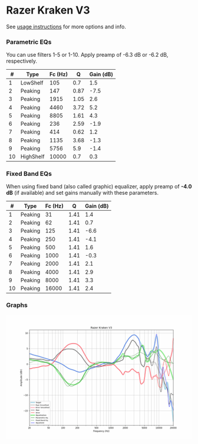 # Razer Kraken V3
See [usage instructions](https://github.com/jaakkopasanen/AutoEq#usage) for more options and info.

### Parametric EQs
You can use filters 1-5 or 1-10. Apply preamp of -6.3 dB or -6.2 dB, respectively.

|   # | Type      |   Fc (Hz) |    Q |   Gain (dB) |
|-----|-----------|-----------|------|-------------|
|   1 | LowShelf  |       105 | 0.7  |         1.5 |
|   2 | Peaking   |       147 | 0.87 |        -7.5 |
|   3 | Peaking   |      1915 | 1.05 |         2.6 |
|   4 | Peaking   |      4460 | 3.72 |         5.2 |
|   5 | Peaking   |      8805 | 1.61 |         4.3 |
|   6 | Peaking   |       236 | 2.59 |        -1.9 |
|   7 | Peaking   |       414 | 0.62 |         1.2 |
|   8 | Peaking   |      1135 | 3.68 |        -1.3 |
|   9 | Peaking   |      5756 | 5.9  |        -1.4 |
|  10 | HighShelf |     10000 | 0.7  |         0.3 |

### Fixed Band EQs
When using fixed band (also called graphic) equalizer, apply preamp of **-4.0 dB** (if available) and set gains manually with these parameters.

|   # | Type    |   Fc (Hz) |    Q |   Gain (dB) |
|-----|---------|-----------|------|-------------|
|   1 | Peaking |        31 | 1.41 |         1.4 |
|   2 | Peaking |        62 | 1.41 |         0.7 |
|   3 | Peaking |       125 | 1.41 |        -6.6 |
|   4 | Peaking |       250 | 1.41 |        -4.1 |
|   5 | Peaking |       500 | 1.41 |         1.6 |
|   6 | Peaking |      1000 | 1.41 |        -0.3 |
|   7 | Peaking |      2000 | 1.41 |         2.1 |
|   8 | Peaking |      4000 | 1.41 |         2.9 |
|   9 | Peaking |      8000 | 1.41 |         3.3 |
|  10 | Peaking |     16000 | 1.41 |         2.4 |

### Graphs
![](./Razer%20Kraken%20V3.png)
